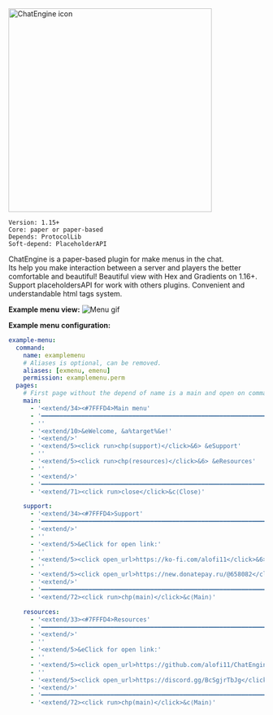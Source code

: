 <img alt="ChatEngine icon" src="https://i.imgur.com/HWvE23r.png" height=400>

`Version: 1.15+`\
`Core: paper or paper-based`\
`Depends: ProtocolLib`\
`Soft-depend: PlaceholderAPI`

ChatEngine is a paper-based plugin for make menus in the chat.\
Its help you make interaction between a server and players the better comfortable and beautiful!
Beautiful view with Hex and Gradients on 1.16+. Support placeholdersAPI for work with others
plugins. Convenient and understandable html tags system.

**Example menu view:**
<img alt="Menu gif" src="https://i.imgur.com/szuoY12.gif">

**Example menu configuration:**

```yaml
example-menu:
  command:
    name: examplemenu
    # Aliases is optional, can be removed.
    aliases: [exmenu, emenu]
    permission: examplemenu.perm
  pages:
    # First page without the depend of name is a main and open on command execute.
    main:
      - '<extend/34><#7FFFD4>Main menu'
      - '━━━━━━━━━━━━━━━━━━━━━━━━━━━━━━━━━━━━━━━━━━━━━━━━━━━━━━━━━━━━━━━━'
      - ''
      - '<extend/10>&eWelcome, &a%target%&e!'
      - '<extend/>'
      - '<extend/5><click run>chp(support)</click>&6> &eSupport'
      - ''
      - '<extend/5><click run>chp(resources)</click>&6> &eResources'
      - ''
      - '<extend/>'
      - '━━━━━━━━━━━━━━━━━━━━━━━━━━━━━━━━━━━━━━━━━━━━━━━━━━━━━━━━━━━━━━━━'
      - '<extend/71><click run>close</click>&c⟨Close⟩'

    support:
      - '<extend/34><#7FFFD4>Support'
      - '━━━━━━━━━━━━━━━━━━━━━━━━━━━━━━━━━━━━━━━━━━━━━━━━━━━━━━━━━━━━━━━━'
      - '<extend/>'
      - ''
      - '<extend/5>&eClick for open link:'
      - ''
      - '<extend/5><click open_url>https://ko-fi.com/alofi11</click>&6> &aKo-fi &e(paypal).'
      - ''
      - '<extend/5><click open_url>https://new.donatepay.ru/@658082</click>&6> &aDonatePay &e(other).'
      - '<extend/>'
      - '━━━━━━━━━━━━━━━━━━━━━━━━━━━━━━━━━━━━━━━━━━━━━━━━━━━━━━━━━━━━━━━━'
      - '<extend/72><click run>chp(main)</click>&c⟨Main⟩'

    resources:
      - '<extend/33><#7FFFD4>Resources'
      - '━━━━━━━━━━━━━━━━━━━━━━━━━━━━━━━━━━━━━━━━━━━━━━━━━━━━━━━━━━━━━━━━'
      - '<extend/>'
      - ''
      - '<extend/5>&eClick for open link:'
      - ''
      - '<extend/5><click open_url>https://github.com/alofi11/ChatEngine</click>&6> Git&8Hub'
      - ''
      - '<extend/5><click open_url>https://discord.gg/BcSgjrTbJg</click>&6> &5Discord'
      - '<extend/>'
      - '━━━━━━━━━━━━━━━━━━━━━━━━━━━━━━━━━━━━━━━━━━━━━━━━━━━━━━━━━━━━━━━━'
      - '<extend/72><click run>chp(main)</click>&c⟨Main⟩'
```